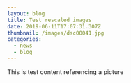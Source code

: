 ```yaml
---
layout: blog
title: Test rescaled images
date: 2019-06-11T17:07:31.307Z
thumbnail: /images/dsc00041.jpg
categories:
  - news
  - blog
---
```

This is test content referencing a picture
